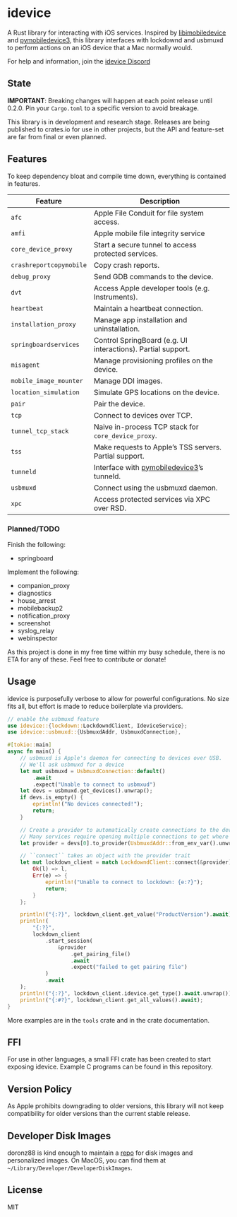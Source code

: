 # idevice

A Rust library for interacting with iOS services.
Inspired by [libimobiledevice](https://github.com/libimobiledevice/libimobiledevice)
and [pymobiledevice3](https://github.com/doronz88/pymobiledevice3),
this library interfaces with lockdownd and usbmuxd to perform actions
on an iOS device that a Mac normally would.

For help and information, join the [idevice Discord](https://discord.gg/qtgv6QtYbV)

## State

**IMPORTANT**: Breaking changes will happen at each point release until 0.2.0.
Pin your `Cargo.toml` to a specific version to avoid breakage.

This library is in development and research stage.
Releases are being published to crates.io for use in other projects,
but the API and feature-set are far from final or even planned.

## Features

To keep dependency bloat and compile time down, everything is contained in features.

| Feature                | Description |
|------------------------|-----------------------------------------------------------------------------|
| `afc`                  | Apple File Conduit for file system access.|
| `amfi`                 | Apple mobile file integrity service |
| `core_device_proxy`    | Start a secure tunnel to access protected services. |
| `crashreportcopymobile`| Copy crash reports.|
| `debug_proxy`          | Send GDB commands to the device.|
| `dvt`                  | Access Apple developer tools (e.g. Instruments).|
| `heartbeat`            | Maintain a heartbeat connection.|
| `installation_proxy`   | Manage app installation and uninstallation.|
| `springboardservices`  | Control SpringBoard (e.g. UI interactions). Partial support.|
| `misagent`             | Manage provisioning profiles on the device.|
| `mobile_image_mounter` | Manage DDI images.|
| `location_simulation`  | Simulate GPS locations on the device.|
| `pair`                 | Pair the device.|
| `tcp`                  | Connect to devices over TCP.|
| `tunnel_tcp_stack`     | Naive in-process TCP stack for `core_device_proxy`.|
| `tss`                  | Make requests to Apple’s TSS servers. Partial support.|
| `tunneld`              | Interface with [pymobiledevice3](https://github.com/doronz88/pymobiledevice3)’s tunneld. |
| `usbmuxd`              | Connect using the usbmuxd daemon.|
| `xpc`                  | Access protected services via XPC over RSD. |

### Planned/TODO

Finish the following:

- springboard

Implement the following:

- companion_proxy
- diagnostics
- house_arrest
- mobilebackup2
- notification_proxy
- screenshot
- syslog_relay
- webinspector

As this project is done in my free time within my busy schedule, there
is no ETA for any of these. Feel free to contribute or donate!

## Usage

idevice is purposefully verbose to allow for powerful configurations.
No size fits all, but effort is made to reduce boilerplate via providers.

```rust
// enable the usbmuxd feature
use idevice::{lockdown::LockdowndClient, IdeviceService};
use idevice::usbmuxd::{UsbmuxdAddr, UsbmuxdConnection},

#[tokio::main]
async fn main() {
    // usbmuxd is Apple's daemon for connecting to devices over USB.
    // We'll ask usbmuxd for a device
    let mut usbmuxd = UsbmuxdConnection::default()
        .await
        .expect("Unable to connect to usbmxud")
    let devs = usbmuxd.get_devices().unwrap();
    if devs.is_empty() {
        eprintln!("No devices connected!");
        return;
    }

    // Create a provider to automatically create connections to the device.
    // Many services require opening multiple connections to get where you want.
    let provider = devs[0].to_provider(UsbmuxdAddr::from_env_var().unwrap(), 0, "example-program")

    // ``connect`` takes an object with the provider trait
    let mut lockdown_client = match LockdowndClient::connect(&provider).await {
        Ok(l) => l,
        Err(e) => {
            eprintln!("Unable to connect to lockdown: {e:?}");
            return;
        }
    };

    println!("{:?}", lockdown_client.get_value("ProductVersion").await);
    println!(
        "{:?}",
        lockdown_client
            .start_session(
                &provider
                    .get_pairing_file()
                    .await
                    .expect("failed to get pairing file")
            )
            .await
    );
    println!("{:?}", lockdown_client.idevice.get_type().await.unwrap());
    println!("{:#?}", lockdown_client.get_all_values().await);
}
```

More examples are in the ``tools`` crate and in the crate documentation.

## FFI

For use in other languages, a small FFI crate has been created to start exposing
idevice. Example C programs can be found in this repository.

## Version Policy

As Apple prohibits downgrading to older versions, this library will
not keep compatibility for older versions than the current stable release.

## Developer Disk Images

doronz88 is kind enough to maintain a [repo](https://github.com/doronz88/DeveloperDiskImage)
for disk images and personalized images.
On MacOS, you can find them at ``~/Library/Developer/DeveloperDiskImages``.

## License

MIT
